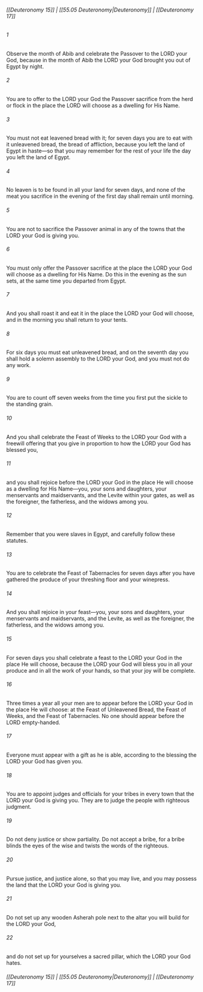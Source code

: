 
###### [[Deuteronomy 15]] | [[55.05 Deuteronomy|Deuteronomy]] | [[Deuteronomy 17]]

###### 1
Observe the month of Abib and celebrate the Passover to the LORD your God, because in the month of Abib the LORD your God brought you out of Egypt by night.
###### 2
You are to offer to the LORD your God the Passover sacrifice from the herd or flock in the place the LORD will choose as a dwelling for His Name.
###### 3
You must not eat leavened bread with it; for seven days you are to eat with it unleavened bread, the bread of affliction, because you left the land of Egypt in haste—so that you may remember for the rest of your life the day you left the land of Egypt.
###### 4
No leaven is to be found in all your land for seven days, and none of the meat you sacrifice in the evening of the first day shall remain until morning.
###### 5
You are not to sacrifice the Passover animal in any of the towns that the LORD your God is giving you.
###### 6
You must only offer the Passover sacrifice at the place the LORD your God will choose as a dwelling for His Name. Do this in the evening as the sun sets, at the same time you departed from Egypt.
###### 7
And you shall roast it and eat it in the place the LORD your God will choose, and in the morning you shall return to your tents.
###### 8
For six days you must eat unleavened bread, and on the seventh day you shall hold a solemn assembly to the LORD your God, and you must not do any work.
###### 9
You are to count off seven weeks from the time you first put the sickle to the standing grain.
###### 10
And you shall celebrate the Feast of Weeks to the LORD your God with a freewill offering that you give in proportion to how the LORD your God has blessed you,
###### 11
and you shall rejoice before the LORD your God in the place He will choose as a dwelling for His Name—you, your sons and daughters, your menservants and maidservants, and the Levite within your gates, as well as the foreigner, the fatherless, and the widows among you.
###### 12
Remember that you were slaves in Egypt, and carefully follow these statutes.
###### 13
You are to celebrate the Feast of Tabernacles for seven days after you have gathered the produce of your threshing floor and your winepress.
###### 14
And you shall rejoice in your feast—you, your sons and daughters, your menservants and maidservants, and the Levite, as well as the foreigner, the fatherless, and the widows among you.
###### 15
For seven days you shall celebrate a feast to the LORD your God in the place He will choose, because the LORD your God will bless you in all your produce and in all the work of your hands, so that your joy will be complete.
###### 16
Three times a year all your men are to appear before the LORD your God in the place He will choose: at the Feast of Unleavened Bread, the Feast of Weeks, and the Feast of Tabernacles. No one should appear before the LORD empty-handed.
###### 17
Everyone must appear with a gift as he is able, according to the blessing the LORD your God has given you.
###### 18
You are to appoint judges and officials for your tribes in every town that the LORD your God is giving you. They are to judge the people with righteous judgment.
###### 19
Do not deny justice or show partiality. Do not accept a bribe, for a bribe blinds the eyes of the wise and twists the words of the righteous.
###### 20
Pursue justice, and justice alone, so that you may live, and you may possess the land that the LORD your God is giving you.
###### 21
Do not set up any wooden Asherah pole next to the altar you will build for the LORD your God,
###### 22
and do not set up for yourselves a sacred pillar, which the LORD your God hates.

###### [[Deuteronomy 15]] | [[55.05 Deuteronomy|Deuteronomy]] | [[Deuteronomy 17]]
